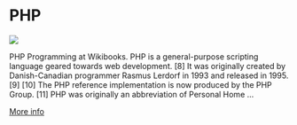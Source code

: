 
# PHP  
![](https://www.tiobe.com/wp-content/themes/tiobe/tiobe-index/images/PHP.png)



PHP Programming at Wikibooks. PHP is a general-purpose scripting language geared towards web development. [8] It was originally created by Danish-Canadian programmer Rasmus Lerdorf in 1993 and released in 1995. [9] [10] The PHP reference implementation is now produced by the PHP Group. [11] PHP was originally an abbreviation of Personal Home ...

[More info](https://en.wikipedia.org/wiki/PHP)
